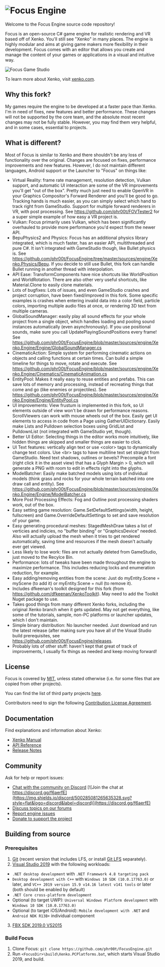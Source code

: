 ![Focus Engine](https://i.imgur.com/OjANvN9.png)
=======

Welcome to the Focus Engine source code repository!

Focus is an open-source C# game engine for realistic rendering and VR based off of Xenko. You'll still see "Xenko" in many places.
The engine is highly modular and aims at giving game makers more flexibility in their development.
Focus comes with an editor that allows you create and manage the content of your games or applications in a visual and intuitive way.

![Focus Game Studio](https://xenko.com/images/external/script-editor.png)

To learn more about Xenko, visit [xenko.com](https://xenko.com/).

## Why this fork?

My games require the engine to be developed at a faster pace than Xenko. I'm in need of fixes, new features and better performance. These changes will not be supported by the core team, and the absolute most recent changes may not be fully stable. However, you may find them very helpful, and in some cases, essential to projects.

## What is different?

Most of Focus is similar to Xenko and there shouldn't be any loss of functionality over the original. Changes are focused on fixes, performance improvements and new features. However, I do not maintain different languages, Android support or the Launcher to "Focus" on things like:

* Virtual Reality: frame rate management, resolution detection, Vulkan support, and automatic UI interaction are some of the VR improvements you'll get "out of the box". Pretty much just need to enable OpenVR in your Graphics Compositor's Forward Renderer and you'll be good to go. Tracking hands is much easier, as you can simply select which hand to track right from GameStudio. Support for multiple forward renderers in VR, with post processing. See https://github.com/phr00t/FOVTester2 for a super simple example of how easy a VR project is.
* Vulkan: Focus primarily uses Vulkan, which has been significantly overhauled to provide more performance you'd expect from the newer API.
* BepuPhysics2 and Physics: Focus has an additional physics library integrated, which is much faster, has an easier API, multithreaded and pure C#. It isn't integrated with GameStudio though, like Bullet physics is. See https://github.com/phr00t/FocusEngine/tree/master/sources/engine/Xenko.Physics/Bepu. If you decide to still use Bullet, this fork can handle Bullet running in another thread with interpolation.
* API Ease: TransformComponents have nice shortcuts like WorldPosition and WorldRotation. There are also other very useful shortcuts, like Material.Clone to easily clone materials.
* Lots of bugfixes: Lots of issues, and even GameStudio crashes and project corruption, have been fixed/improved in this fork. Some specific examples is crashes when entering invalid data into a color field, particle colors, importing multiple audio files at once, or rendering 3D text from multiple cameras.
* GlobalSoundManager: easily play all sound effects for your whole project from a single object, which handles loading and pooling sound instances automatically (even asynchronously). If you use positional sounds, make sure you call UpdatePlayingSoundPositions every frame! See https://github.com/phr00t/FocusEngine/blob/master/sources/engine/Xenko.Engine/Engine/GlobalSoundManager.cs
* CinematicAction: Simple system for performing cinematic actions on objects and calling functions at certain times. Can build a simple timeline for things to move, rotate and execute. See https://github.com/phr00t/FocusEngine/blob/master/sources/engine/Xenko.Engine/Cinematics/CinematicAnimation.cs
* EntityPool: Makes it really easy to reuse entities and prefabs. This can save lots of memory and processing, instead of recreating things that come and go (like enemies or projectiles). See https://github.com/phr00t/FocusEngine/blob/master/sources/engine/Xenko.Engine/Engine/EntityPool.cs
* UI improvements: View frustum is implemented in this fork, so UI elements outside of view won't be drawn for performance reasons. ScrollViewers can work with mouse wheels out of the box. Easily get UI elements to access in code from a Page using GatherUIDictionary. Easily make Lists and Pulldown selection boxes using GridList and PulldownList (not integrated with GameStudio yet, though).
* Better UI Editor: Selecting things in the editor works more intuitively, like hidden things are skipped and smaller things are easier to click.
* UI Text features: vertically align text or use \<color> tags to dynamically change text colors. Use \<br> tags to have multiline text set straight from GameStudio. Need text shadows, outlines or bevels? Precompile a font (right click it in the asset view) that has a Glyph Margin > 0, which will generate a PNG with room to edit in effects right into the glyphs.
* ModelBatcher: Easily make batched models using lots of individual models (think grass and rocks for your whole terrain batched into one draw call and entity). See https://github.com/phr00t/FocusEngine/blob/master/sources/engine/Xenko.Engine/Engine/ModelBatcher.cs
* More Post Processing Effects: Fog and Outline post processing shaders work, out of the box.
* Easy setting game resolution: Game.SetDefaultSettings(width, height, fullscreen) and Game.OverrideDefaultSettings to set and save resolution of your game.
* Easy generating procedural meshes: StagedMeshDraw takes a list of verticies and indicies, no "buffer binding" or "GraphicsDevice" needed. Also will actually upload the mesh when it tries to get rendered automatically, saving time and resources if the mesh doesn't actually ever get viewed.
* Less likely to lose work: files are not actually deleted from GameStudio, just moved to the Recylce Bin.
* Performance: lots of tweaks have been made throughout the engine to maximize performance. This includes reducing locks and enumeration reduction, for example.
* Easy adding/removing entities from the scene: Just do myEntity.Scene = myScene (to add it) or myEntity.Scene = null (to remove it).
* Includes dfkeenan's toolkit designed for this fork (from https://github.com/dfkeenan/XenkoToolkit). May need to add the Toolkit Nuget package to use.
* Takes good things from many different Xenko forks, including the original Xenko branch when it gets updated. May not get everything, like some of the tutorials, sample, non-PC platforms or launcher updates, which I don't maintain.
* Simple binary distribution: No launcher needed. Just download and run the latest release (after making sure you have all of the Visual Studio build prerequisites, see https://github.com/phr00t/FocusEngine/releases.
* Probably lots of other stuff: haven't kept that great of track of improvements, I usually fix things as needed and keep moving forward!

## License

Focus is covered by [MIT](LICENSE.md), unless stated otherwise (i.e. for some files that are copied from other projects).

You can find the list of third party projects [here](THIRD%20PARTY.md).

Contributors need to sign the following [Contribution License Agreement](docs/ContributorLicenseAgreement.md).

## Documentation

Find explanations and information about Xenko:
* [Xenko Manual](https://doc.xenko.com/latest/manual/index.html)
* [API Reference](https://doc.xenko.com/latest/api/index.html)
* [Release Notes](https://doc.xenko.com/latest/ReleaseNotes/index.html)

## Community

Ask for help or report issues:
* [Chat with the community on Discord](https://discord.gg/f6aerfE) [![Join the chat at https://discord.gg/f6aerfE](https://img.shields.io/discord/500285081265635328.svg?style=flat&logo=discord&label=discord)](https://discord.gg/f6aerfE)
* [Discuss topics on our forums](http://forums.xenko.com/)
* [Report engine issues](https://github.com/phr00t/xenko/issues)
* [Donate to support the project](https://www.patreon.com/phr00tssoftware)

## Building from source

### Prerequisites

1. [Git](https://git-scm.com/downloads) (recent version that includes LFS, or install [Git LFS](https://git-lfs.github.com/) separately).
2. [Visual Studio 2019](https://www.visualstudio.com/downloads/) with the following workloads:
  * `.NET desktop development` with `.NET Framework 4.8 targeting pack`
  * `Desktop development with C++` with `Windows 10 SDK (10.0.17763.0)` or later, and `VC++ 2019 version 15.9 v14.16 latest v141 tools` or later (both should be enabled by default)
  * `.NET Core cross-platform development`
  * Optional (to target UWP): `Universal Windows Platform development` with `Windows 10 SDK (10.0.17763.0)`
  * Optional (to target iOS/Android): `Mobile development with .NET` and `Android NDK R13B+` individual component
3. [FBX SDK 2019.0 VS2015](https://www.autodesk.com/developer-network/platform-technologies/fbx-sdk-2019-0)

### Build Focus

1. Clone Focus: `git clone https://github.com/phr00t/FocusEngine.git`
2. Run `<FocusDir>\build\Xenko.PCPlatforms.bat`, which starts Visual Studio 2019, and build.
